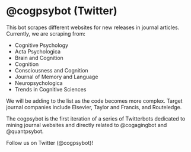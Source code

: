 # @cogpsybot (Twitter)

This bot scrapes different websites for new releases in journal articles. Currently, we are scraping from:
- Cognitive Psychology
- Acta Psychologica
- Brain and Cognition
- Cognition
- Consciousness and Cognition
- Journal of Memory and Language
- Neuropsychologica
- Trends in Cognitive Sciences

We will be adding to the list as the code becomes more complex. Target journal companies include Elsevier, Taylor and Francis, and Routeledge.

The cogpsybot is the first iteration of a series of Twitterbots dedicated to mining journal websites and directly related to @cogagingbot and @quantpsybot.

Follow us on Twitter (@cogpsybot)!
